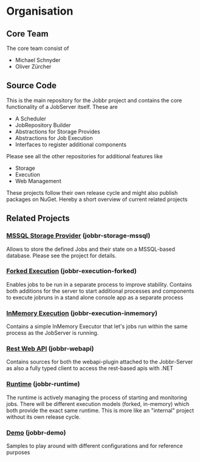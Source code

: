 # Organisation
## Core Team
The core team consist of
* Michael Schnyder
* Oliver Zürcher

## Source Code
This is the main repository for the Jobbr project and contains the core functionality of a JobServer itself. These are

* A Scheduler
* JobRepository Builder
* Abstractions for Storage Provides
* Abstractions for Job Execution
* Interfaces to register additional components

Please see all the other repositories for additional features like
* Storage
* Execution
* Web Management

These projects follow their own release cycle and might also publish packages on NuGet. Hereby a short overview of current related projects

## Related Projects

### [MSSQL Storage Provider](../../jobbr-storage-mssql) (jobbr-storage-mssql)
Allows to store the defined Jobs and their state on a MSSQL-based database. Please see the project for details.

### [Forked Execution](../../jobbr-execution-forked) (jobbr-execution-forked)
Enables jobs to be run in a separate process to improve stability. Contains both additions for the server to start additional processes and components to execute jobruns in a stand alone console app as a separate process

### [InMemory Execution](../../jobbr-execution-inmemory) (jobbr-execution-inmemory)
Contains a simple InMemory Executor that let's jobs run within the same process as the JobServer is running.

### [Rest Web API](../../jobbr-webapi) (jobbr-webapi)
Contains sources for both the webapi-plugin attached to the Jobbr-Server as also a fully typed client to access the rest-based apis with .NET

### [Runtime](../../jobbr-runtime) (jobbr-runtime)
The runtime is actively managing the process of starting and monitoring jobs. There will be different execution models (forked, in-memory) which both provide the exact same runtime. This is more like an "internal" project without its own release cycle.

### [Demo](../../jobbr-demo) (jobbr-demo)
Samples to play around with different configurations and for reference purposes